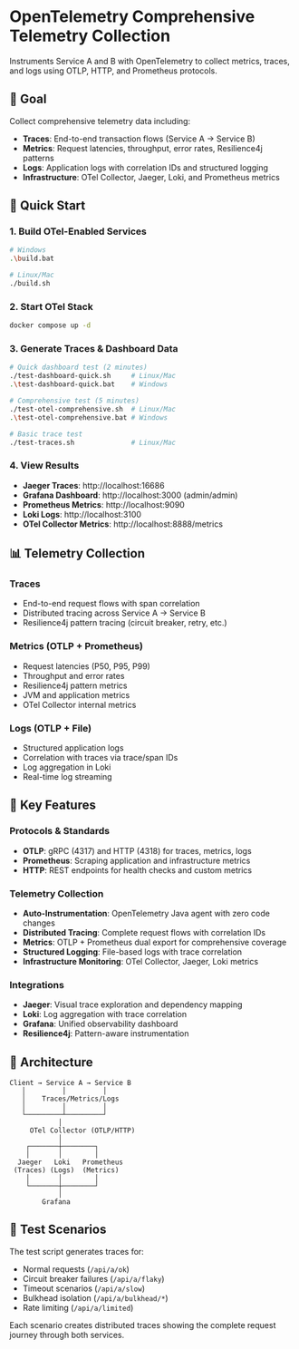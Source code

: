 # OpenTelemetry Comprehensive Telemetry Collection

Instruments Service A and B with OpenTelemetry to collect metrics, traces, and logs using OTLP, HTTP, and Prometheus protocols.

## 🎯 Goal
Collect comprehensive telemetry data including:
- **Traces**: End-to-end transaction flows (Service A → Service B)
- **Metrics**: Request latencies, throughput, error rates, Resilience4j patterns
- **Logs**: Application logs with correlation IDs and structured logging
- **Infrastructure**: OTel Collector, Jaeger, Loki, and Prometheus metrics

## 🚀 Quick Start

### 1. Build OTel-Enabled Services
```bash
# Windows
.\build.bat

# Linux/Mac
./build.sh
```

### 2. Start OTel Stack
```bash
docker compose up -d
```

### 3. Generate Traces & Dashboard Data
```bash
# Quick dashboard test (2 minutes)
./test-dashboard-quick.sh     # Linux/Mac
.\test-dashboard-quick.bat    # Windows

# Comprehensive test (5 minutes)
./test-otel-comprehensive.sh  # Linux/Mac
.\test-otel-comprehensive.bat # Windows

# Basic trace test
./test-traces.sh              # Linux/Mac
```

### 4. View Results
- **Jaeger Traces**: http://localhost:16686
- **Grafana Dashboard**: http://localhost:3000 (admin/admin)
- **Prometheus Metrics**: http://localhost:9090
- **Loki Logs**: http://localhost:3100
- **OTel Collector Metrics**: http://localhost:8888/metrics

## 📊 Telemetry Collection

### Traces
- End-to-end request flows with span correlation
- Distributed tracing across Service A → Service B
- Resilience4j pattern tracing (circuit breaker, retry, etc.)

### Metrics (OTLP + Prometheus)
- Request latencies (P50, P95, P99)
- Throughput and error rates
- Resilience4j pattern metrics
- JVM and application metrics
- OTel Collector internal metrics

### Logs (OTLP + File)
- Structured application logs
- Correlation with traces via trace/span IDs
- Log aggregation in Loki
- Real-time log streaming

## 🔧 Key Features

### Protocols & Standards
- **OTLP**: gRPC (4317) and HTTP (4318) for traces, metrics, logs
- **Prometheus**: Scraping application and infrastructure metrics
- **HTTP**: REST endpoints for health checks and custom metrics

### Telemetry Collection
- **Auto-Instrumentation**: OpenTelemetry Java agent with zero code changes
- **Distributed Tracing**: Complete request flows with correlation IDs
- **Metrics**: OTLP + Prometheus dual export for comprehensive coverage
- **Structured Logging**: File-based logs with trace correlation
- **Infrastructure Monitoring**: OTel Collector, Jaeger, Loki metrics

### Integrations
- **Jaeger**: Visual trace exploration and dependency mapping
- **Loki**: Log aggregation with trace correlation
- **Grafana**: Unified observability dashboard
- **Resilience4j**: Pattern-aware instrumentation

## 📁 Architecture

```
Client → Service A → Service B
   │         │         │
   │    Traces/Metrics/Logs
   │         │         │
   └─────────┴─────────┘
            │
     OTel Collector (OTLP/HTTP)
            │
    ┌───────┼────────┐
    │       │        │
  Jaeger   Loki   Prometheus
 (Traces) (Logs)  (Metrics)
    │       │        │
    └───────┼────────┘
            │
        Grafana
```

## 🧪 Test Scenarios

The test script generates traces for:
- Normal requests (`/api/a/ok`)
- Circuit breaker failures (`/api/a/flaky`)
- Timeout scenarios (`/api/a/slow`)
- Bulkhead isolation (`/api/a/bulkhead/*`)
- Rate limiting (`/api/a/limited`)

Each scenario creates distributed traces showing the complete request journey through both services.